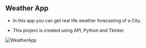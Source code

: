 ## Weather App


- In this app you can get real life weather forecasting of a City.


- This project is created using API, Python and Tkinter.



![WeatherApp](https://user-images.githubusercontent.com/41052882/101761242-e7821480-3b01-11eb-849e-0e2c288fff84.PNG)
